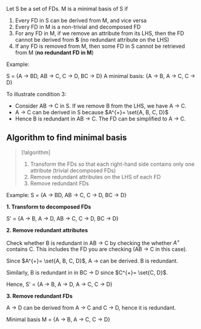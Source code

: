 Let S be a set of FDs. M is a minimal basis of S if

1. Every FD in S can be derived from M, and vice versa
2. Every FD in M is a non-trivial and decomposed FD
3.  For any FD in M, if we remove an attribute from its LHS, then the FD cannot be derived from **S** (no redundant attribute on the LHS)
4. If any FD is removed from M, then some FD in S cannot be retrieved from M (**no redundant FD in M**)

Example: 

S = {A -> BD, AB -> C, C -> D, BC -> D}
A minimal basis: {A -> B, A -> C, C -> D}

To illustrate condition 3:
- Consider AB -> C in S. If we remove B from the LHS, we have A -> C. 
- A -> C can be derived in S because $A^{+}= \set{A, B, C, D}$
- Hence B is redundant in AB -> C. The FD can be simplified to A -> C.

## Algorithm to find minimal basis

> [!algorithm]
> 1.  Transform the FDs so that each right-hand side contains only one attribute (trivial decomposed FDs)
> 2. Remove redundant attributes on the LHS of each FD
> 3. Remove redundant FDs

Example: S = {A -> BD, AB -> C, C -> D, BC -> D}

**1. Transform to decomposed FDs**

S' = {A -> B, A -> D, AB -> C, C -> D, BC -> D}

**2. Remove redundant attributes**

Check whether B is redundant in AB -> C by checking the whether $A^+$ contains C. This includes the FD you are checking (AB -> C in this case).

Since $A^{+}= \set{A, B, C, D}$, A -> can be derived. B is redundant.

Similarly, B is redundant in in BC -> D since $C^{+}= \set{C, D}$.

Hence, S' = {A -> B, A -> D, A -> C, C -> D}

**3. Remove redundant FDs**

A -> D can be derived from A -> C and C -> D, hence it is redundant.

Minimal basis M =  {A -> B, A -> C, C -> D}



